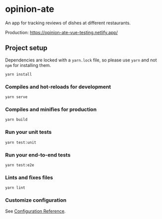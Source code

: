 # opinion-ate

An app for tracking reviews of dishes at different restaurants.

Production: <https://opinion-ate-vue-testing.netlify.app/>


## Project setup
Dependencies are locked with a `yarn.lock` file, so please use `yarn` and not `npm` for installing them.

```
yarn install
```

### Compiles and hot-reloads for development
```
yarn serve
```

### Compiles and minifies for production
```
yarn build
```

### Run your unit tests
```
yarn test:unit
```

### Run your end-to-end tests
```
yarn test:e2e
```

### Lints and fixes files
```
yarn lint
```

### Customize configuration
See [Configuration Reference](https://cli.vuejs.org/config/).
